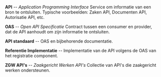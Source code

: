 **API** -- _Application Programming Interface_ Service om informatie van een bron te ontsluiten. Typische voorbeelden: Zaken API, Documenten API, Autorisatie API, etc.

**OAS** -- _Open API Specificatie_ Contract tussen een consumer en provider, dat de API aanhoudt om zijn informatie te ontsluiten.

**API standaard** -- OAS en bijbehorende documentatie.

**Referentie Implementatie** -- Implementatie van de API volgens de OAS van het registratie component.

**ZGW API's** -- _Zaakgericht Werken API's_ Collectie van API's die zaakgericht werken ondersteunen.
